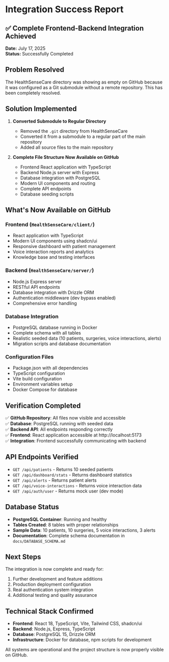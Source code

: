 # Integration Success Report

## ✅ Complete Frontend-Backend Integration Achieved

**Date:** July 17, 2025  
**Status:** Successfully Completed

## Problem Resolved

The HealthSenseCare directory was showing as empty on GitHub because it was configured as a Git submodule without a remote repository. This has been completely resolved.

## Solution Implemented

1. **Converted Submodule to Regular Directory**
   - Removed the `.git` directory from HealthSenseCare
   - Converted it from a submodule to a regular part of the main repository
   - Added all source files to the main repository

2. **Complete File Structure Now Available on GitHub**
   - Frontend React application with TypeScript
   - Backend Node.js server with Express
   - Database integration with PostgreSQL
   - Modern UI components and routing
   - Complete API endpoints
   - Database seeding scripts

## What's Now Available on GitHub

### Frontend (`HealthSenseCare/client/`)
- React application with TypeScript
- Modern UI components using shadcn/ui
- Responsive dashboard with patient management
- Voice interaction reports and analytics
- Knowledge base and testing interfaces

### Backend (`HealthSenseCare/server/`)
- Node.js Express server
- RESTful API endpoints
- Database integration with Drizzle ORM
- Authentication middleware (dev bypass enabled)
- Comprehensive error handling

### Database Integration
- PostgreSQL database running in Docker
- Complete schema with all tables
- Realistic seeded data (10 patients, surgeries, voice interactions, alerts)
- Migration scripts and database documentation

### Configuration Files
- Package.json with all dependencies
- TypeScript configuration
- Vite build configuration
- Environment variables setup
- Docker Compose for database

## Verification Completed

✅ **GitHub Repository**: All files now visible and accessible  
✅ **Database**: PostgreSQL running with seeded data  
✅ **Backend API**: All endpoints responding correctly  
✅ **Frontend**: React application accessible at http://localhost:5173  
✅ **Integration**: Frontend successfully communicating with backend  

## API Endpoints Verified

- `GET /api/patients` - Returns 10 seeded patients
- `GET /api/dashboard/stats` - Returns dashboard statistics
- `GET /api/alerts` - Returns patient alerts
- `GET /api/voice-interactions` - Returns voice interaction data
- `GET /api/auth/user` - Returns mock user (dev mode)

## Database Status

- **PostgreSQL Container**: Running and healthy
- **Tables Created**: 8 tables with proper relationships
- **Sample Data**: 10 patients, 10 surgeries, 5 voice interactions, 3 alerts
- **Documentation**: Complete schema documentation in `docs/DATABASE_SCHEMA.md`

## Next Steps

The integration is now complete and ready for:
1. Further development and feature additions
2. Production deployment configuration
3. Real authentication system integration
4. Additional testing and quality assurance

## Technical Stack Confirmed

- **Frontend**: React 18, TypeScript, Vite, Tailwind CSS, shadcn/ui
- **Backend**: Node.js, Express, TypeScript
- **Database**: PostgreSQL 15, Drizzle ORM
- **Infrastructure**: Docker for database, npm scripts for development

All systems are operational and the project structure is now properly visible on GitHub.
